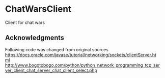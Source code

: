 # ChatWarsClient
Client for chat wars
## Acknowledgments
Following code was changed from original sources
https://docs.oracle.com/javase/tutorial/networking/sockets/clientServer.html
http://www.bogotobogo.com/python/python_network_programming_tcp_server_client_chat_server_chat_client_select.php

